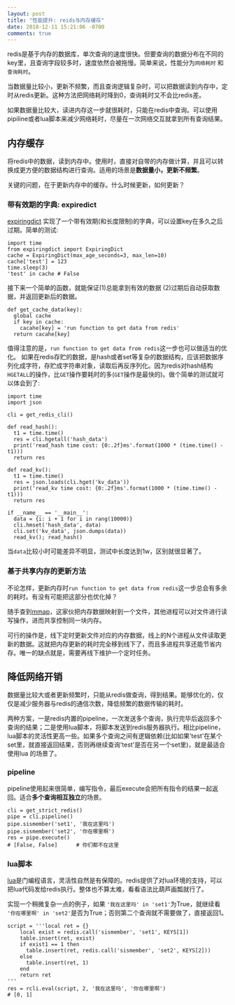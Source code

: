 ```yaml
---
layout: post
title: "性能提升: reids与内存缓存"
date: 2018-12-11 15:21:06 -0700
comments: true
---
```


redis是基于内存的数据库，单次查询的速度很快。但要查询的数据分布在不同的key里，且查询字段较多时，速度依然会被拖慢。简单来说，性能分为`网络耗时` 和 `查询耗时`。

当数据量比较小，更新不频繁，而且查询逻辑复杂时，可以把数据读到内存中，定时从redis更新。这种方法把网络耗时降到0，查询耗时又不会比redis差。

如果数据量比较大，读进内存这一步就很耗时，只能在redis中查询。可以使用pipiline或者lua脚本来减少网络耗时，尽量在一次网络交互就拿到所有查询结果。

## 内存缓存

将redis中的数据，读到内存中。使用时，直接对自带的内存做计算，并且可以转换成更方便的数据结构进行查询。适用的场景是**数据量小，更新不频繁**。

关键的问题，在于更新内存中的缓存。什么时候更新，如何更新？

### 带有效期的字典: expiredict

[expiringdict](https://pypi.org/project/expiringdict/) 实现了一个带有效期(和长度限制)的字典，可以设置key在多久之后过期。简单的测试:
```
import time
from expiringdict import ExpiringDict
cache = ExpiringDict(max_age_seconds=3, max_len=10)
cache['test'] = 123
time.sleep(3)
'test' in cache # False
```

接下来一个简单的函数，就能保证(1)总能拿到有效的数据 (2)过期后自动获取数据，并返回更新后的数据。
```
def get_cache_data(key):
  global cache
  if key in cache:
    cacahe[key] = 'run function to get data from redis'
  return cacahe[key]
```

值得注意的是，`run function to get data from redis`这一步也可以做适当的优化。
如果在redis存贮的数据，是hash或者set等复杂的数据结构，应该把数据序列化成字符，存贮成字符串对象，读取后再反序列化。因为redis对hash结构`HGETALL`的操作，比`GET`操作要耗时的多(`GET`操作是最快的)。做个简单的测试就可以体会到了:

```
import time
import json

cli = get_redis_cli()

def read_hash():
  t1 = time.time()
  res = cli.hgetall('hash_data')
  print('read_hash time cost: {0:.2f}ms'.format(1000 * (time.time() - t1)))
  return res

def read_kv():
  t1 = time.time()
  res = json.loads(cli.hget('kv_data'))
  print('read_kv time cost: {0:.2f}ms'.format(1000 * (time.time() - t1)))
  return res

if __name__ == '__main__':
  data = {i: i + 1 for i in rang(10000)}
  cli.hmset('hash_data', data)
  cli.set('kv_data', json.dumps(data))
  read_kv(); read_hash()
```
当`data`比较小时可能差异不明显，测试中长度达到1w，区别就很显著了。


### 基于共享内存的更新方法
不论怎样，更新内存时`run function to get data from redis`这一步总会有多余的耗时。有没有可能把这部分也优化掉？

随手查到[mmap](https://docs.python.org/3/library/mmap.html)，这家伙把内存数据映射到一个文件，其他进程可以对文件进行读写操作，进而共享控制同一块内存。

可行的操作是，线下定时更新文件对应的内存数据，线上的N个进程从文件读取更新的数据。这就把内存更新的耗时完全移到线下了，而且多进程共享还能节省内存。唯一的缺点就是，需要再线下维护一个定时任务。

## 降低网络开销

数据量比较大或者更新频繁时，只能从redis做查询，得到结果。能够优化的，仅仅是减少服务器与redis的通信次数，降低频繁的数据传输的耗时。

两种方案，一是redis内置的pipeline，一次发送多个查询，执行完毕后返回多个查询的结果；二是使用lua脚本，将脚本发送到redis服务器执行。相比pipeline，lua脚本的灵活性更高一些。如果多个查询之间有逻辑依赖(比如如果'test'在某个set里，就直接返回结果，否则再继续查询'test'是否在另一个set里)，就是最适合使用lua 的场景了。

### pipeline

pipeline使用起来很简单，编写指令，最后execute会把所有指令的结果一起返回。适合**多个查询相互独立**的场景。
```
cli = get_strict_redis()
pipe = cli.pipeline()
pipe.sismember('set1', '我在这里吗')
pipe.sismember('set2', '你在哪里啊')
res = pipe.execute()
# [False, False]      # 你们都不在这里
```

### lua脚本
[lua](http://www.lua.org/start.html)是门编程语言，灵活性自然是有保障的。redis提供了对lua环境的支持，可以把lua代码发给redis执行。整体也不算太难，看看语法比葫芦画瓢就行了。

实现一个稍微复杂一点的例子，如果 `'我在这里吗' in 'set1'`为True，就继续看 `'你在哪里啊' in 'set2'`是否为True；否则第二个查询就不需要做了，直接返回1。

```
script = '''local ret = {}
    local exist = redis.call('sismember', 'set1', KEYS[1])
    table.insert(ret, exist)
    if exist1 == 1 then
      table.insert(ret, redis.call('sismember', 'set2', KEYS[2]))
    else
      table.insert(ret, 1)
    end
    return ret
'''
res = rcli.eval(script, 2, '我在这里吗', '你在哪里啊')
# [0, 1]
```
